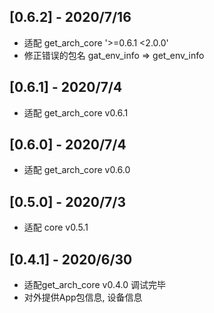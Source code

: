 ## [0.6.2] - 2020/7/16
* 适配 get_arch_core '>=0.6.1 <2.0.0'
* 修正错误的包名 gat_env_info => get_env_info

## [0.6.1] - 2020/7/4
* 适配 get_arch_core v0.6.1

## [0.6.0] - 2020/7/4
* 适配 get_arch_core v0.6.0

## [0.5.0] - 2020/7/3
* 适配 core v0.5.1

## [0.4.1] - 2020/6/30

* 适配get_arch_core v0.4.0 调试完毕
* 对外提供App包信息, 设备信息
